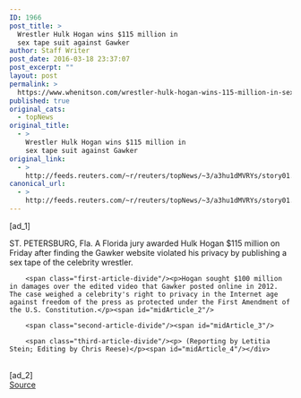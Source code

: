 ```yaml
---
ID: 1966
post_title: >
  Wrestler Hulk Hogan wins $115 million in
  sex tape suit against Gawker
author: Staff Writer
post_date: 2016-03-18 23:37:07
post_excerpt: ""
layout: post
permalink: >
  https://www.whenitson.com/wrestler-hulk-hogan-wins-115-million-in-sex-tape-suit-against-gawker/
published: true
original_cats:
  - topNews
original_title:
  - >
    Wrestler Hulk Hogan wins $115 million in
    sex tape suit against Gawker
original_link:
  - >
    http://feeds.reuters.com/~r/reuters/topNews/~3/a3hu1dMVRYs/story01.htm
canonical_url:
  - >
    http://feeds.reuters.com/~r/reuters/topNews/~3/a3hu1dMVRYs/story01.htm
---
```

 [ad_1]
<br><div id="articleText">
<span id="midArticle_start"/>

<span id="midArticle_0"/><span class="focusParagraph" readability="4"><p><span class="articleLocation">ST. PETERSBURG, Fla.</span> A Florida jury awarded Hulk Hogan $115 million on Friday after finding the Gawker website violated his privacy by publishing a sex tape of the celebrity wrestler.</p></span><span id="midArticle_1"/>
        
        <span class="first-article-divide"/><p>Hogan sought $100 million in damages over the edited video that Gawker posted online in 2012. The case weighed a celebrity's right to privacy in the Internet age against freedom of the press as protected under the First Amendment of the U.S. Constitution.</p><span id="midArticle_2"/>
        
        <span class="second-article-divide"/><span id="midArticle_3"/>
        
        <span class="third-article-divide"/><p> (Reporting by Letitia Stein; Editing by Chris Reese)</p><span id="midArticle_4"/></div>
<br>[ad_2]
<br><a href="http://feeds.reuters.com/~r/reuters/topNews/~3/a3hu1dMVRYs/story01.htm">Source </a>